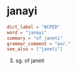 # janayi

``` toml
dict_label = "NCPED"
word = "janayi"
summary = "of janeti"
grammar_comment = "aor."
see_also = ["janeti"]
```

3. sg. of janeti

